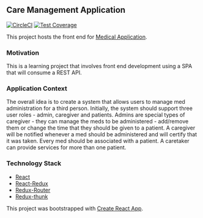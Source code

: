 ## Care Management Application

[![CircleCI](https://circleci.com/gh/sauloaguiar/medical-application-spa.svg?style=svg)](https://circleci.com/gh/sauloaguiar/medical-application-spa)
[![Test Coverage](https://codeclimate.com/github/codeclimate/codeclimate/badges/coverage.svg)](https://codeclimate.com/github/sauloaguiar/medical-application-spa/coverage)

This project hosts the front end for [Medical Application](https://github.com/sauloaguiar/medical-application).

### Motivation

This is a learning project that involves front end development using a SPA that will consume a REST API.

### Application Context

The overall idea is to create a system that allows users to manage med administration for a third person.
Initially, the system should support three user roles - admin, caregiver and patients. Admins are special types of caregiver - they can manage the meds to be administered - add/remove them or change the time that they should be given to a patient.
A caregiver will be notified whenever a med should be administered and will certify that it was taken.
Every med should be associated with a patient.
A caretaker can provide services for more than one patient.

### Technology Stack

* [React](https://facebook.github.io/react/)
* [React-Redux](https://github.com/reactjs/react-redux)
* [Redux-Router](https://github.com/ReactTraining/react-router)
* [Redux-thunk](https://github.com/gaearon/redux-thunk)

This project was bootstrapped with [Create React App](https://github.com/facebookincubator/create-react-app).